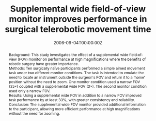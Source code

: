 ---
title: "Supplemental wide field‐of‐view monitor improves performance in surgical telerobotic movement time"
authors:
- Alex-Cao
date: "2006-09-04T00:00:00Z"
doi: "https://doi.org/10.1002/rcs.103"

# Schedule page publish date (NOT publication's date).
publishDate: "2020-08-18T00:00:00Z"

# Publication type.
# Legend: 0 = Uncategorized; 1 = Conference paper; 2 = Journal article;
# 3 = Preprint / Working Paper; 4 = Report; 5 = Book; 6 = Book section;
# 7 = Thesis; 8 = Patent
publication_types: ["2"]

# Publication name and optional abbreviated publication name.
publication: The International Journal of Medical Robotics and Computer Assisted Surgery
publication_short: Int J Med Robot Comp

abstract: "Background: This study investigates the effect of a supplemental wide field‐of‐view (FOV) monitor on performance at high magnifications where the benefits of robotic surgery have greater importance.


Methods: Ten surgically naïve participants performed a simple aimed movement task under two different monitor conditions. The task is intended to emulate the need to locate an instrument outside the surgeon's FOV and return it to a ‘home’ position without the need to zoom. One monitor condition used a narrow FOV (25×) coupled with a supplemental wide FOV (3×). The second monitor condition used only a narrow FOV.


Results: Using a supplemental wide FOV in addition to a narrow FOV improved task performance by at least 33%, with greater consistency and reliability.


Conclusion: The supplemental wide FOV monitor provided additional information to the participant, allowing more efficient performance at high magnifications without the need for zooming."

# Summary. An optional shortened abstract.
# summary: Lorem ipsum dolor sit amet, consectetur adipiscing elit. Duis posuere tellus ac convallis placerat. Proin tincidunt magna sed ex sollicitudin condimentum.

tags:
- Supplemental wide field-of-view monitor
- Robotic surgery

featured: false

links:
- name: Online Access
  url: https://onlinelibrary.wiley.com/doi/abs/10.1002/rcs.103
# url_pdf: 
# url_code: '#'
# url_dataset: '#'
# url_poster: '#'
# url_project: ''
# url_slides: ''
# url_source: '#'
# url_video: '#'

# Featured image
# To use, add an image named `featured.jpg/png` to your page's folder. 
# image:
#   caption: ''
#   focal_point: ""
#   preview_only: false

# Associated Projects (optional).
#   Associate this publication with one or more of your projects.
#   Simply enter your project's folder or file name without extension.
#   E.g. `internal-project` references `content/project/internal-project/index.md`.
#   Otherwise, set `projects: []`.
# projects:


# Slides (optional).
#   Associate this publication with Markdown slides.
#   Simply enter your slide deck's filename without extension.
#   E.g. `slides: "example"` references `content/slides/example/index.md`.
#   Otherwise, set `slides: ""`.
slides: ""
---